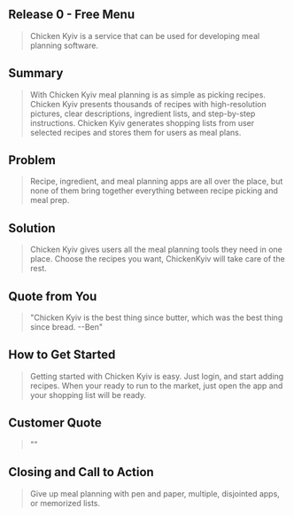## Release 0 - Free Menu


  > Chicken Kyiv is a service that can be used for developing meal planning software.

## Summary ##
  > With Chicken Kyiv meal planning is as simple as picking recipes. Chicken Kyiv presents thousands of recipes with high-resolution pictures, clear descriptions, ingredient lists, and step-by-step instructions. Chicken Kyiv generates shopping lists from user selected recipes and stores them for users as meal plans.

## Problem ##
  > Recipe, ingredient, and meal planning apps are all over the place, but none of them bring together everything between recipe picking and meal prep.

## Solution ##
  > Chicken Kyiv gives users all the meal planning tools they need in one place. Choose the recipes you want, ChickenKyiv will take care of the rest.

## Quote from You ##
  > "Chicken Kyiv is the best thing since butter, which was the best thing since bread. --Ben"

## How to Get Started ##
  > Getting started with Chicken Kyiv is easy. Just login, and start adding recipes. When your ready to run to the market, just open the app and your shopping list will be ready.

## Customer Quote ##
  > ""

## Closing and Call to Action ##
  > Give up meal planning with pen and paper, multiple, disjointed apps, or memorized lists.
